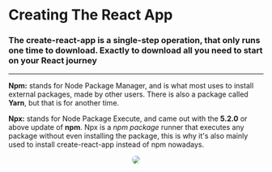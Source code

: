 # **Creating The React App**

### The create-react-app is a single-step operation, that only runs one time to download. Exactly to download all you need to start on your React journey

---

**Npm:** stands for Node Package Manager, and is what most uses to install external packages, made by other users. There is also a package called **Yarn**, but that is for another time.

**Npx:** stands for Node Package Execute, and came out with the **5.2.0** or above update of **npm**. Npx is a *npm package* runner that executes any package without even installing the package, this is why it's also mainly used to install create-react-app instead of npm nowadays.

<div style="display: flex; justify-content: center;"><img src="https://i.giphy.com/media/l4EoT59vRYdTSi6vS/giphy.gif" style="border-radius: 10px;" /></div>